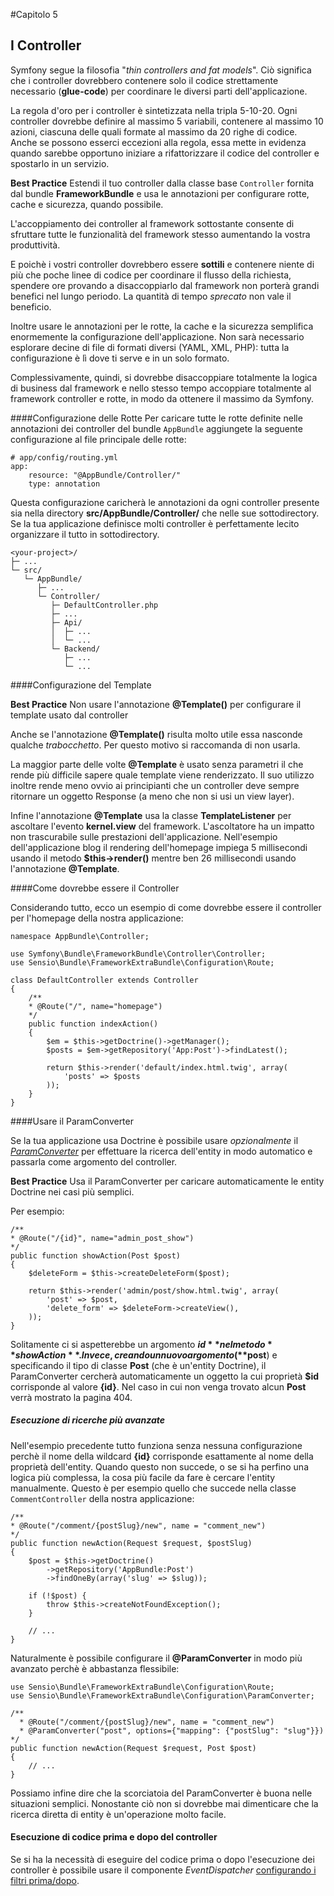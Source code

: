 #Capitolo 5
## I Controller

Symfony segue la filosofia "*thin controllers and fat models*".
Ciò significa che i controller dovrebbero contenere solo il codice strettamente necessario (**glue-code**)
per coordinare le diversi parti dell'applicazione.

La regola d'oro per i controller è sintetizzata nella tripla 5-10-20.
Ogni controller dovrebbe definire al massimo 5 variabili, contenere al massimo 10 azioni,
ciascuna delle quali formate al massimo da 20 righe di codice. Anche se possono
esserci eccezioni alla regola, essa mette in evidenza quando sarebbe opportuno
iniziare a rifattorizzare il codice del controller e spostarlo in un servizio.

**Best Practice**
Estendi il tuo controller dalla classe base `Controller` fornita dal bundle
**FrameworkBundle** e usa le annotazioni per configurare rotte, cache
e sicurezza, quando possibile.


L'accoppiamento dei controller al framework sottostante consente di sfruttare tutte
le funzionalità del framework stesso aumentando la vostra produttività.

E poichè i vostri controller dovrebbero essere **sottili** e contenere
niente di più che poche linee di codice per coordinare il flusso della richiesta, 
spendere ore provando a disaccoppiarlo dal framework non porterà grandi benefici nel lungo periodo.
La quantità di tempo *sprecato* non vale il beneficio.

Inoltre usare le annotazioni per le rotte, la cache e la sicurezza semplifica
enormemente la configurazione dell'applicazione.
Non sarà necessario esplorare decine di file di formati diversi
(YAML, XML, PHP): tutta la configurazione è lì dove ti serve e in un solo formato.

Complessivamente, quindi, si dovrebbe disaccoppiare totalmente la logica di business
dal framework e nello stesso tempo accoppiare totalmente al framework controller e rotte,
in modo da ottenere il massimo da Symfony.


####Configurazione delle Rotte
Per caricare tutte le rotte definite nelle annotazioni dei controller del bundle
`AppBundle` aggiungete la seguente configurazione al file principale delle rotte:


```
# app/config/routing.yml
app:
    resource: "@AppBundle/Controller/"
    type: annotation
```

Questa configurazione caricherà le annotazioni da ogni controller presente sia nella
directory **src/AppBundle/Controller/** che nelle sue sottodirectory. Se la tua
applicazione definisce molti controller è perfettamente lecito organizzare il
tutto in sottodirectory.

```
<your-project>/
├─ ...
└─ src/
   └─ AppBundle/
      ├─ ...
      └─ Controller/
         ├─ DefaultController.php
         ├─ ...
         ├─ Api/
         │  ├─ ...
         │  └─ ...
         └─ Backend/
            ├─ ...
            └─ ...
```

####Configurazione del Template

**Best Practice**
Non usare l'annotazione **@Template()** per configurare il template usato dal controller

Anche se l'annotazione **@Template()** risulta molto utile essa nasconde qualche *trabocchetto*. Per questo motivo
si raccomanda di non usarla.

La maggior parte delle volte **@Template** è usato senza parametri il che rende più difficile
sapere quale template viene renderizzato. Il suo utilizzo inoltre rende meno ovvio
 ai principianti che un controller deve sempre ritornare un oggetto Response (a meno che non si usi
un view layer).

Infine l'annotazione **@Template** usa la classe **TemplateListener** per ascoltare
l'evento **kernel.view** del framework. L'ascoltatore ha un impatto non trascurabile
sulle prestazioni dell'applicazione. Nell'esempio dell'applicazione blog il rendering
dell'homepage impiega 5 millisecondi usando il metodo **$this->render()** mentre ben
26 millisecondi usando l'annotazione **@Template**.


####Come dovrebbe essere il Controller

Considerando tutto, ecco un esempio di come dovrebbe essere il controller
per l'homepage della nostra applicazione:

```
namespace AppBundle\Controller;

use Symfony\Bundle\FrameworkBundle\Controller\Controller;
use Sensio\Bundle\FrameworkExtraBundle\Configuration\Route;

class DefaultController extends Controller
{
    /**
    * @Route("/", name="homepage")
    */
    public function indexAction()
    {
        $em = $this->getDoctrine()->getManager();
        $posts = $em->getRepository('App:Post')->findLatest();

        return $this->render('default/index.html.twig', array(
            'posts' => $posts
        ));
    }
}
```

####Usare il ParamConverter

Se la tua applicazione usa Doctrine è possibile usare *opzionalmente* il
[*ParamConverter*](http://symfony.com/doc/current/bundles/SensioFrameworkExtraBundle/annotations/converters.html)
per effettuare la ricerca dell'entity in modo automatico e passarla
come argomento del controller.

**Best Practice**
Usa il ParamConverter per caricare automaticamente le entity Doctrine
nei casi più semplici.

Per esempio:

```
/**
* @Route("/{id}", name="admin_post_show")
*/
public function showAction(Post $post)
{
    $deleteForm = $this->createDeleteForm($post);

    return $this->render('admin/post/show.html.twig', array(
        'post' => $post,
        'delete_form' => $deleteForm->createView(),
    ));
}
```

Solitamente ci si aspetterebbe un argomento **$id** nel metodo **showAction**.
Invece, creando un nuovo argomento (**$post**) e specificando il tipo di classe
**Post** (che è un'entity Doctrine), il ParamConverter cercherà automaticamente
un oggetto la cui proprietà **$id** corrisponde al valore **{id}**. Nel
caso in cui non venga trovato alcun **Post** verrà mostrato la pagina 404.


##### Esecuzione di ricerche più avanzate

Nell'esempio precedente tutto funziona senza nessuna configurazione
perchè il nome della wildcard **{id}** corrisponde esattamente al nome della
proprietà dell'entity. Quando questo non succede, o se si ha perfino una logica
più complessa, la cosa più facile da fare è cercare l'entity manualmente.
Questo è per esempio quello che succede nella classe `CommentController`  della
nostra applicazione:

```
/**
* @Route("/comment/{postSlug}/new", name = "comment_new")
*/
public function newAction(Request $request, $postSlug)
{
    $post = $this->getDoctrine()
        ->getRepository('AppBundle:Post')
        ->findOneBy(array('slug' => $slug));

    if (!$post) {
        throw $this->createNotFoundException();
    }

    // ...
}
```

Naturalmente è possibile configurare il **@ParamConverter** in modo più avanzato
perchè è abbastanza flessibile:

```
use Sensio\Bundle\FrameworkExtraBundle\Configuration\Route;
use Sensio\Bundle\FrameworkExtraBundle\Configuration\ParamConverter;

/**
  * @Route("/comment/{postSlug}/new", name = "comment_new")
  * @ParamConverter("post", options={"mapping": {"postSlug": "slug"}})
*/
public function newAction(Request $request, Post $post)
{
    // ...
}
```

Possiamo infine dire che la scorciatoia del ParamConverter è buona nelle situazioni semplici.
Nonostante ciò non si dovrebbe mai dimenticare che la ricerca diretta di entity è un'operazione 
molto facile.

#### Esecuzione di codice prima e dopo del controller

Se si ha la necessità di eseguire del codice prima o dopo l'esecuzione dei controller
è possibile usare il componente *EventDispatcher*
[configurando i filtri prima/dopo](http://symfony.com/doc/current/cookbook/event_dispatcher/before_after_filters.html).

